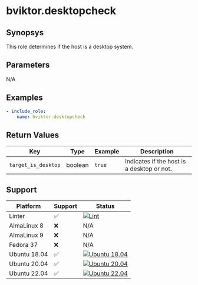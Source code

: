 # bviktor.desktopcheck

## Synopsys

This role determines if the host is a desktop system.

## Parameters

N/A

## Examples

```yml
- include_role:
    name: bviktor.desktopcheck
```

## Return Values

| Key | Type | Example | Description |
|---|---|---|---|
| `target_is_desktop` | boolean | `true` | Indicates if the host is a desktop or not. |

## Support

| Platform | Support | Status |
|---|---|---|
| Linter | ✅ | [![Lint](https://github.com/noobient/ansible-galaxy-desktopcheck/actions/workflows/lint.yml/badge.svg)](https://github.com/noobient/ansible-galaxy-desktopcheck/actions/workflows/lint.yml) |
| AlmaLinux 8 | ❌ | N/A |
| AlmaLinux 9 | ❌ | N/A |
| Fedora 37 | ❌ | N/A |
| Ubuntu 18.04 | ✅ | [![Ubuntu 18.04](https://github.com/noobient/ansible-galaxy-desktopcheck/actions/workflows/ubuntu-18.04.yml/badge.svg)](https://github.com/noobient/ansible-galaxy-desktopcheck/actions/workflows/ubuntu-18.04.yml) |
| Ubuntu 20.04 | ✅ | [![Ubuntu 20.04](https://github.com/noobient/ansible-galaxy-desktopcheck/actions/workflows/ubuntu-20.04.yml/badge.svg)](https://github.com/noobient/ansible-galaxy-desktopcheck/actions/workflows/ubuntu-20.04.yml) |
| Ubuntu 22.04 | ✅ | [![Ubuntu 22.04](https://github.com/noobient/ansible-galaxy-desktopcheck/actions/workflows/ubuntu-22.04.yml/badge.svg)](https://github.com/noobient/ansible-galaxy-desktopcheck/actions/workflows/ubuntu-22.04.yml) |
